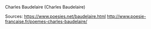 Charles Baudelaire (Charles Baudelaire)

Sources:
https://www.poesies.net/baudelaire.html
http://www.poesie-francaise.fr/poemes-charles-baudelaire/
